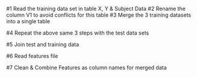#1 Read the training data set in table X, Y & Subject Data
#2 Rename the column V1 to avoid conflicts for this table
#3 Merge the 3 training datasets into a single table

#4 Repeat the above same 3 steps with the test data sets

#5 Join test and training data

#6 Read features file

#7 Clean & Combine Features as column names for merged data


